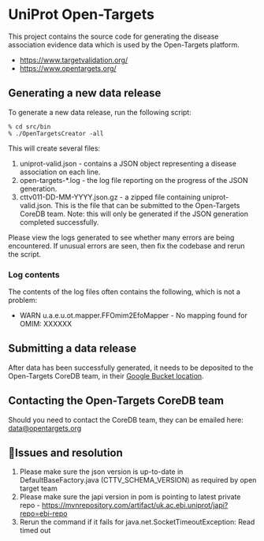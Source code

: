 # UniProt Open-Targets
This project contains the source code for generating the disease association evidence data which is used by the Open-Targets platform.

* https://www.targetvalidation.org/
* https://www.opentargets.org/

## Generating a new data release
To generate a new data release, run the following script:
```
% cd src/bin
% ./OpenTargetsCreator -all
```
This will create several files:
1. uniprot-valid.json - contains a JSON object representing a disease association on each line.
2. open-targets-*.log - the log file reporting on the progress of the JSON generation.
3. cttv011-DD-MM-YYYY.json.gz - a zipped file containing uniprot-valid.json. This is the file that can be submitted to the Open-Targets CoreDB team. Note: this will only be generated if the JSON generation completed successfully.

Please view the logs generated to see whether many errors are being encountered. If unusual errors are seen, then fix the codebase and rerun the script.
### Log contents
The contents of the log files often contains the following, which is not a problem:
* WARN  u.a.e.u.ot.mapper.FFOmim2EfoMapper - No mapping found for OMIM: XXXXXX

## Submitting a data release

After data has been successfully generated, it needs to be deposited to the Open-Targets CoreDB team, in their [Google Bucket location](https://console.cloud.google.com/storage/browser/otar011-uniprot/). 

## Contacting the Open-Targets CoreDB team
Should you need to contact the CoreDB team, they can be emailed here: [data@opentargets.org](mailto:data@opentargets.org)

## Issues and resolution
1. Please make sure the json version is up-to-date in DefaultBaseFactory.java (CTTV_SCHEMA_VERSION) as required by open target team
2. Please make sure the japi version in pom is pointing to latest private repo - https://mvnrepository.com/artifact/uk.ac.ebi.uniprot/japi?repo=ebi-repo
3. Rerun the command if it fails for java.net.SocketTimeoutException: Read timed out
